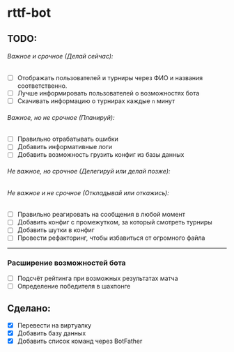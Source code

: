 # rttf-bot

## TODO:
###### Важное и срочное (Делай сейчас):
- [ ] Отображать пользователей и турниры через ФИО и названия соответственно.
- [ ] Лучше информировать пользователей о возможностях бота
- [ ] Скачивать информацию о турнирах каждые `n` минут
###### Важное, но не срочное (Планируй):
- [ ] Правильно отрабатывать ошибки
- [ ] Добавить информативные логи
- [ ] Добавить возможность грузить конфиг из базы данных
###### Не важное, но срочное (Делегируй или делай позже):
###### Не важное и не срочное (Откладывай или откажись):
- [ ] Правильно реагировать на сообщения в любой момент
- [ ] Добавить конфиг с промежутком, за который смотреть турниры
- [ ] Добавить шутки в конфиг
- [ ] Провести рефакторинг, чтобы избавиться от огромного файла
---
### Расширение возможностей бота
- [ ] Подсчёт рейтинга при возможных результатах матча
- [ ] Определение победителя в шахпонге
## Сделано:
- [x] Перевести на виртуалку
- [x] Добавить базу данных
- [x] Добавить список команд через BotFather
